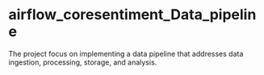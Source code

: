 # airflow_coresentiment_Data_pipeline
The project focus on implementing a data pipeline that addresses data ingestion, processing, storage, and analysis.
